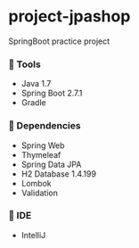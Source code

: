 # project-jpashop
SpringBoot practice project

### 📌 Tools
* Java 1.7
* Spring Boot 2.7.1
* Gradle

### 📌 Dependencies
* Spring Web
* Thymeleaf
* Spring Data JPA
* H2 Database 1.4.199
* Lombok
* Validation

### 📌 IDE
* IntelliJ
